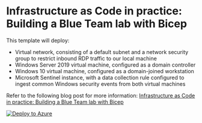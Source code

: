 # Infrastructure as Code in practice: Building a Blue Team lab with Bicep
This template will deploy:
- Virtual network, consisting of a default subnet and a network security group to restrict inbound RDP traffic to our local machine
- Windows Server 2019 virtual machine, configured as a domain controller
- Windows 10 virtual machine, configured as a domain-joined workstation
- Microsoft Sentinel instance, with a data collection rule configured to ingest common Windows security events from both virtual machines

Refer to the following blog post for more information: [Infrastructure as Code in practice: Building a Blue Team lab with Bicep](https://joshua-lucas.com/building-a-blue-team-lab-with-bicep/)

[![Deploy to Azure](https://aka.ms/deploytoazurebutton)](https://portal.azure.com/#create/Microsoft.Template/uri/https%3A%2F%2Fraw.githubusercontent.com%2FSPiBuDeLa%2FSSCOM_IaaS%2FSmain%2FSAzuredeploy.json)